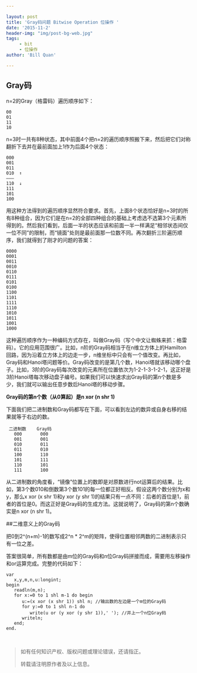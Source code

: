 ```yaml
---

layout: post
title: 'Gray码问题 Bitwise Operation 位操作 ' 
date: '2015-11-2'
header-img: "img/post-bg-web.jpg"
tags:
     - bit
     - 位操作
author: 'Bill Quan'

---
```

## Gray码

n=2的Gray（格雷码）遍历顺序如下：

	00
	01
	11
	10

n=3时一共有8种状态，其中前面4个把n=2的遍历顺序照搬下来，然后把它们对称翻折下去并在最前面加上1作为后面4个状态：

	000
	001
	011
	010  ↑
	——–
	110  ↓
	111
	101
	100

用这种方法得到的遍历顺序显然符合要求。首先，上面8个状态恰好是n=3时的所有8种组合，因为它们是在n=2的全部四种组合的基础上考虑选不选第3个元素所得到的。然后我们看到，后面一半的状态应该和前面一半一样满足“相邻状态间仅一位不同”的限制，而“镜面”处则是最前面那一位数不同。再次翻折三阶遍历顺序，我们就得到了刚才的问题的答案：

	0000
	0001
	0011
	0010
	0110
	0111
	0101
	0100
	1100
	1101
	1111
	1110
	1010
	1011
	1001
	1000

这种遍历顺序作为一种编码方式存在，叫做Gray码（写个中文让蜘蛛来抓：格雷码）。它的应用范围很广。比如，n阶的Gray码相当于在n维立方体上的Hamilton回路，因为沿着立方体上的边走一步，n维坐标中只会有一个值改变。再比如，Gray码和Hanoi塔问题等价。Gray码改变的是第几个数，Hanoi塔就该移动哪个盘子。比如，3阶的Gray码每次改变的元素所在位置依次为1-2-1-3-1-2-1，这正好是3阶Hanoi塔每次移动盘子编号。如果我们可以快速求出Gray码的第n个数是多少，我们就可以输出任意步数后Hanoi塔的移动步骤。

**Gray码的第n个数（从0算起）是n xor (n shr 1)**

下面我们把二进制数和Gray码都写在下面，可以看到左边的数异或自身右移的结果就等于右边的数。

	 二进制数    Gray码
	   000       000
	   001       001
	   010       011
	   011       010
	   100       110
	   101       111
	   110       101
	   111       100

从二进制数的角度看，“镜像”位置上的数即是对原数进行not运算后的结果。比如，第3个数010和倒数第3个数101的每一位都正好相反。假设这两个数分别为x和y，那么x xor (x shr 1)和y xor (y shr 1)的结果只有一点不同：后者的首位是1，前者的首位是0。而这正好是Gray码的生成方法。这就说明了，Gray码的第n个数确实是n xor (n shr 1)。


##二维意义上的Gray码

把0到2^(n+m)-1的数写成2^n * 2^m的矩阵，使得位置相邻两数的二进制表示只有一位之差。

答案很简单，所有数都是由m位的Gray码和n位Gray码拼接而成，需要用左移操作和or运算完成。完整的代码如下：

	var
	   x,y,m,n,u:longint;
	begin
	   readln(m,n);
	   for x:=0 to 1 shl m-1 do begin
	      u:=(x xor (x shr 1)) shl n; //输出数的左边是一个m位的Gray码
	      for y:=0 to 1 shl n-1 do
	         write(u or (y xor (y shr 1)),' '); //并上一个n位Gray码
	      writeln;
	   end;
	end.


<br>

> 如有任何知识产权、版权问题或理论错误，还请指正。
>
> 转载请注明原作者及以上信息。
